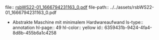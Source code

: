 file:: [rsbWS22-01_1666794231163_0.pdf](../../assets/rsbWS22-01_1666794231163_0.pdf)
file-path:: ../../assets/rsbWS22-01_1666794231163_0.pdf

- Abstrakte Maschine mit minimalem Hardwareaufwand
  ls-type:: annotation
  hl-page:: 49
  hl-color:: yellow
  id:: 6359431b-9424-4fa4-8d8b-455b6a1c4258
